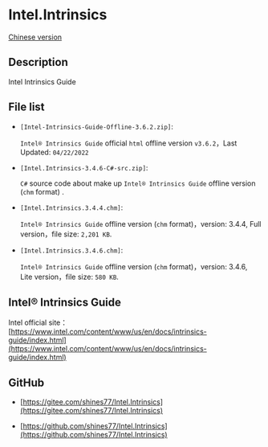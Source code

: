 # Intel.Intrinsics

[Chinese version](./README.md)

## Description

Intel Intrinsics Guide

## File list

* `[Intel-Intrinsics-Guide-Offline-3.6.2.zip]`:

    `Intel® Intrinsics Guide` official `html` offline version `v3.6.2`，Last Updated: `04/22/2022`

* `[Intel.Intrinsics-3.4.6-C#-src.zip]`:

    `C#` source code about make up `Intel® Intrinsics Guide` offline version (`chm` format) .

* `[Intel.Intrinsics.3.4.4.chm]`:

    `Intel® Intrinsics Guide` offline version (`chm` format)，version: 3.4.4, Full version，file size: `2,201 KB`.

* `[Intel.Intrinsics.3.4.6.chm]`:

    `Intel® Intrinsics Guide` offline version (`chm` format)，version: 3.4.6, Lite version，file size: `580 KB`.

## Intel® Intrinsics Guide

Intel official site：[https://www.intel.com/content/www/us/en/docs/intrinsics-guide/index.html](https://www.intel.com/content/www/us/en/docs/intrinsics-guide/index.html)

## GitHub

* [https://gitee.com/shines77/Intel.Intrinsics](https://gitee.com/shines77/Intel.Intrinsics)

* [https://github.com/shines77/Intel.Intrinsics](https://github.com/shines77/Intel.Intrinsics)
